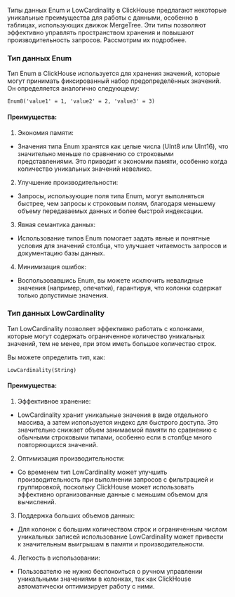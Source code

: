 Типы данных Enum и LowCardinality в ClickHouse предлагают некоторые уникальные преимущества для работы с данными, особенно в таблицах, использующих движок MergeTree. Эти типы позволяют эффективно управлять пространством хранения и повышают производительность запросов. Рассмотрим их подробнее.

### Тип данных Enum

Тип Enum в ClickHouse используется для хранения значений, которые могут принимать фиксированный набор предопределённых значений. Он определяется аналогично следующему:
```
Enum8('value1' = 1, 'value2' = 2, 'value3' = 3)
```

#### Преимущества:

1. Экономия памяти:
- Значения типа Enum хранятся как целые числа (UInt8 или UInt16), что значительно меньше по сравнению со строковыми представлениями. Это приводит к экономии памяти, особенно когда количество уникальных значений невелико.

2. Улучшение производительности:
- Запросы, использующие поля типа Enum, могут выполняться быстрее, чем запросы к строковым полям, благодаря меньшему объему передаваемых данных и более быстрой индексации.

3. Явная семантика данных:
- Использование типов Enum помогает задать явные и понятные условия для значений столбца, что улучшает читаемость запросов и документацию базы данных.

4. Минимизация ошибок:
- Воспользовавшись Enum, вы можете исключить невалидные значения (например, опечатки), гарантируя, что колонки содержат только допустимые значения.

### Тип данных LowCardinality

Тип LowCardinality позволяет эффективно работать с колонками, которые могут содержать ограниченное количество уникальных значений, тем не менее, при этом иметь большое количество строк.

Вы можете определить тип, как:
```
LowCardinality(String)
```

#### Преимущества:

1. Эффективное хранение:
- LowCardinality хранит уникальные значения в виде отдельного массива, а затем используется индекс для быстрого доступа. Это значительно снижает объем занимаемой памяти по сравнению с обычными строковыми типами, особенно если в столбце много повторяющихся значений.

2. Оптимизация производительности:
- Со временем тип LowCardinality может улучшить производительность при выполнении запросов с фильтрацией и группировкой, поскольку ClickHouse может использовать эффективно организованные данные с меньшим объемом для вычислений.

3. Поддержка больших объемов данных:
- Для колонок с большим количеством строк и ограниченным числом уникальных записей использование LowCardinality может привести к значительным выигрышам в памяти и производительности.

4. Легкость в использовании:
- Пользователю не нужно беспокоиться о ручном управлении уникальными значениями в колонках, так как ClickHouse автоматически оптимизирует работу с ними.

